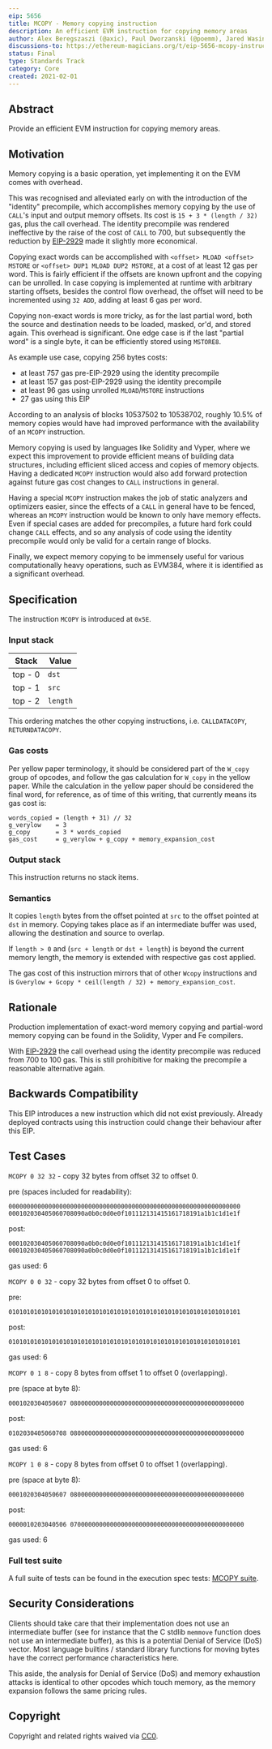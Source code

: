 ```yaml
---
eip: 5656
title: MCOPY - Memory copying instruction
description: An efficient EVM instruction for copying memory areas
author: Alex Beregszaszi (@axic), Paul Dworzanski (@poemm), Jared Wasinger (@jwasinger), Casey Detrio (@cdetrio), Pawel Bylica (@chfast), Charles Cooper (@charles-cooper)
discussions-to: https://ethereum-magicians.org/t/eip-5656-mcopy-instruction/10890
status: Final
type: Standards Track
category: Core
created: 2021-02-01
---
```


## Abstract

Provide an efficient EVM instruction for copying memory areas.

## Motivation

Memory copying is a basic operation, yet implementing it on the EVM comes with overhead.

This was recognised and alleviated early on with the introduction of the "identity" precompile, which accomplishes
memory copying by the use of `CALL`'s input and output memory offsets. Its cost is `15 + 3 * (length / 32)` gas, plus
the call overhead. The identity precompile was rendered ineffective by the raise of the cost of `CALL` to 700, but subsequently
the reduction by [EIP-2929](./eip-2929.md) made it slightly more economical.

Copying exact words can be accomplished with `<offset> MLOAD <offset> MSTORE` or `<offset> DUP1 MLOAD DUP2 MSTORE`,
at a cost of at least 12 gas per word. This is fairly efficient if the offsets are known upfront and the copying can be unrolled.
In case copying is implemented at runtime with arbitrary starting offsets, besides the control flow overhead, the offset
will need to be incremented using `32 ADD`, adding at least 6 gas per word.

Copying non-exact words is more tricky, as for the last partial word, both the source and destination needs to be loaded,
masked, or'd, and stored again. This overhead is significant. One edge case is if the last "partial word" is a single byte,
it can be efficiently stored using `MSTORE8`.

As example use case, copying 256 bytes costs:

- at least 757 gas pre-EIP-2929 using the identity precompile
- at least 157 gas post-EIP-2929 using the identity precompile
- at least 96 gas using unrolled `MLOAD`/`MSTORE` instructions
- 27 gas using this EIP

According to an analysis of blocks 10537502 to 10538702, roughly 10.5% of memory copies would have had improved performance with the
availability of an `MCOPY` instruction.

Memory copying is used by languages like Solidity and Vyper, where we expect this improvement to provide efficient means of building
data structures, including efficient sliced access and copies of memory objects. Having a dedicated `MCOPY` instruction would also add
forward protection against future gas cost changes to `CALL` instructions in general.

Having a special `MCOPY` instruction makes the job of static analyzers and optimizers easier, since the effects of a `CALL` in general
have to be fenced, whereas an `MCOPY` instruction would be known to only have memory effects. Even if special cases are added
for precompiles, a future hard fork could change `CALL` effects, and so any analysis of code using the identity precompile would only
be valid for a certain range of blocks.

Finally, we expect memory copying to be immensely useful for various computationally heavy operations, such as EVM384,
where it is identified as a significant overhead.

## Specification

The instruction `MCOPY` is introduced at `0x5E`.

### Input stack

| Stack | Value |
|-------|-------|
| top - 0 | `dst` |
| top - 1 | `src` |
| top - 2 | `length` |

This ordering matches the other copying instructions, i.e. `CALLDATACOPY`, `RETURNDATACOPY`.

### Gas costs

Per yellow paper terminology, it should be considered part of the `W_copy` group of opcodes, and follow the gas calculation for `W_copy` in the yellow paper. While the calculation in the yellow paper should be considered the final word, for reference, as of time of this writing, that currently means its gas cost is:

```
words_copied = (length + 31) // 32
g_verylow    = 3
g_copy       = 3 * words_copied
gas_cost     = g_verylow + g_copy + memory_expansion_cost
```

### Output stack

This instruction returns no stack items.

### Semantics

It copies `length` bytes from the offset pointed at `src` to the offset pointed at `dst` in memory.
Copying takes place as if an intermediate buffer was used, allowing the destination and source to overlap.

If `length > 0` and (`src + length` or `dst + length`) is beyond the current memory length, the memory is extended with respective gas cost applied.

The gas cost of this instruction mirrors that of other `Wcopy` instructions and is `Gverylow + Gcopy * ceil(length / 32) + memory_expansion_cost`.

## Rationale

Production implementation of exact-word memory copying and partial-word memory copying can be found in the Solidity, Vyper and Fe compilers.

With [EIP-2929](./eip-2929.md) the call overhead using the identity precompile was reduced from 700 to 100 gas.
This is still prohibitive for making the precompile a reasonable alternative again.

## Backwards Compatibility

This EIP introduces a new instruction which did not exist previously. Already deployed contracts using this instruction could change their behaviour after this EIP.

## Test Cases

`MCOPY 0 32 32` - copy 32 bytes from offset 32 to offset 0.

pre (spaces included for readability):

```
0000000000000000000000000000000000000000000000000000000000000000 000102030405060708090a0b0c0d0e0f101112131415161718191a1b1c1d1e1f
```

post:

```
000102030405060708090a0b0c0d0e0f101112131415161718191a1b1c1d1e1f 000102030405060708090a0b0c0d0e0f101112131415161718191a1b1c1d1e1f
```

gas used: 6

`MCOPY 0 0 32` - copy 32 bytes from offset 0 to offset 0.

pre:

```
0101010101010101010101010101010101010101010101010101010101010101
```

post:

```
0101010101010101010101010101010101010101010101010101010101010101
```

gas used: 6

`MCOPY 0 1 8` - copy 8 bytes from offset 1 to offset 0 (overlapping).

pre (space at byte 8):

```
0001020304050607 080000000000000000000000000000000000000000000000
```

post:

```
0102030405060708 080000000000000000000000000000000000000000000000
```

gas used: 6

`MCOPY 1 0 8` - copy 8 bytes from offset 0 to offset 1 (overlapping).

pre (space at byte 8):

```
0001020304050607 080000000000000000000000000000000000000000000000
```

post:

```
0000010203040506 070000000000000000000000000000000000000000000000
```

gas used: 6

### Full test suite

A full suite of tests can be found in the execution spec tests: [MCOPY suite](https://github.com/ethereum/execution-spec-tests/tree/c0065176a79f89d93f4c326186fc257ec5b8d5f1/tests/cancun/eip5656_mcopy).

## Security Considerations

Clients should take care that their implementation does not use an intermediate buffer (see for instance that the C stdlib `memmove` function does not use an intermediate buffer), as this is a potential Denial of Service (DoS) vector. Most language builtins / standard library functions for moving bytes have the correct performance characteristics here.

This aside, the analysis for Denial of Service (DoS) and memory exhaustion attacks is identical to other opcodes which touch memory, as the memory expansion follows the same pricing rules.

## Copyright

Copyright and related rights waived via [CC0](../LICENSE.md).
